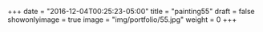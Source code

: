 
+++
date = "2016-12-04T00:25:23-05:00"
title = "painting55"
draft = false
showonlyimage = true
image = "img/portfolio/55.jpg"
weight = 0
+++
